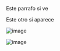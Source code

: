 <!DOCTYPE html>
<html lang="en">
<head>

<!--Macuixtle Velazquez David --> 
<p>Este parrafo si ve</p>
<!-- <P> Este se oculta hasta que lo desee </p> --> 
<p>Este otro si aparece</p>   

</body>
</html>

![image](https://github.com/user-attachments/assets/825a95b6-aade-45f7-b5e3-2c05ad5a6562)

![image](https://github.com/user-attachments/assets/f5d5ea55-0feb-4f79-ac33-1a184c4b49fe)
